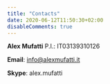 ```yaml
---
title: "Contacts"
date: 2020-06-12T11:50:30+02:00
disableComments: true
---
```


**Alex Mufatti**
P.I.: IT03139310126

**Email**: [info@alexmufatti.it](mailto:info@alexmufatti.it)

**Skype**: alex.mufatti
